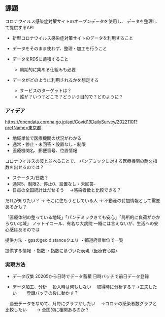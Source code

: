 ## 課題

コロナウイルス感染症対策サイトのオープンデータを使用し、
データを整理して提供するAPI

- 新型コロナウイルス感染症対策サイトのデータを利用すること
- データをそのまま使わず、整理・加工を行うこと
- データをRDSに蓄積すること
  - 周期的に集める仕組みも必要

- データがどのように利用されるかを想定する
  - サービスのターゲットは？
  - 誰が？いつ？どこで？どういう目的で？どのように？

### アイデア

https://opendata.corona.go.jp/api/Covid19DailySurvey/20221101?prefName=東京都

- 地域単位で医療機関の状況がわかる
- 通常・停止・未回答・設置なし・制限
- 医療機関名、郵便番号、位置情報

コロナウイルスの波と並べることで、
パンデミックに対する医療機関の耐久指数を出せるのでは？
- ステータス/日数？
- 通常5、制限2、停止0、設置なし・未回答-
- 日毎の全国統計はだせそう
　→感染者数と比較できる？

だれが知りたい？
→ そこに住もうとしている人
→ 不動産の付加情報として需要あるかも？

「医療体制の整っている地域」「パンデミックきても安心」「局所的に負荷がかからない地域」
ノットイコール、有名な大病院
一概には言えないが、生活への安心感はあるのでは

提供方法
・gpsのgeo distanceクエリ
・都道府県単位で一覧

提供する情報
・指数
・指数に基づいた表現（医療安心度）

### 実現方法

- データ収集
  20205から日時でデータ蓄積
  日時バッチで前日データ登録

- データ加工、分析
　投入時は何もしない
　取得時に分析する？→工夫したい
　　登録バッチの後に動かす？

　過去データをなめて、月毎にグラフかしたい
　→コロナの感染者数グラフと比較したい
　　→ 全国的に相関あるのか？

